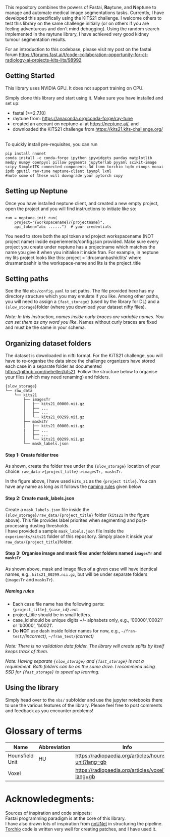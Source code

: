 This repository combines the powers of **F**astai, **Ra**ytune, and **N**eptune to manage and automate medical image segmentations tasks. Currently, I have developed this specifically using the KiTS21 challenge. I welcome others to test this library on the same challenge initially (or on others if you are feeling adventurous and don't mind debugging). Using the random search implemented in the raytune library, I have achieved very good kidney tumour segmentation results.

For an introduction to this codebase, please visit my post on the fastai forum https://forums.fast.ai/t/code-collaboration-opportunity-for-ct-radiology-ai-projects-kits-lits/98992

## Getting Started
This library uses NVIDIA GPU. It does not support training on CPU.

Simply clone this library and start using it.
Make sure you have installed and set up:
- fastai (>=2.7.10)
 - raytune from: https://anaconda.org/conda-forge/ray-tune
 - created an account on neptune-ai at https://neptune.ai/, and 
 - downloaded the KiTS21 challenge from https://kits21.kits-challenge.org/

\
To quickly install pre-requisites, you can run
```
pip install nnunet
conda install -c conda-forge ipython ipywidgets pandas matplotlib medpy numpy openpyxl pillow pygments jupyterlab pyyaml scikit-image scipy SimpleITK connected-components-3d timm torchio tqdm einops monai ipdb gputil ray-tune neptune-client ipympl lxml
#note some of these will downgrade your pytorch copy
```


## Setting up Neptune
Once you have installed neptune client, and created a new empty project, open the project and you will find instructions to initiate like so:
```
run = neptune.init_run(
    project="{workspacename}/{projectname}",
    api_token="abc ......")  # your credentials
```
You need to store both the api token and project workspacename (NOT project name) inside experiements/config.json provided. Make sure every project you create under neptune has a projectname which matches the name you give it when you initialise it inside fran. For example, in neptune my lits project looks like this: project = 'drusmanbashir/lits' where drusmanbashir is the workspace-name and lits is the project_title
## Setting paths

See the file `nbs/config.yaml` to set paths. The file provided here has my directory structure which you may emulate if you like. Among other paths, you will need to assign a `{fast_storage}` (used by the library for DL) and a `{slow_storage}`folder (where you download your dataset nifty files). 

*Note: In this instruction, names inside curly-braces are variable names. You can set them as any word you like.* Names without curly braces are fixed and must be the same in your schema.
## Organizing dataset folders

The dataset is downloaded in nifti format. For the KiTS21 challenge, you will have to re-organise the data since the challenge organizers have stored each case in a separate folder as documented https://github.com/neheller/kits21. Follow the structure below to organise your files (which may need renaming) and folders. 


```
{slow_storage}
└── raw_data
    └── kits21
        ├── imagesTr
        │   ├── kits21_00000.nii.gz
        │   ├── ...
        │   ├── ...
        │   └── kits21_00299.nii.gz
        ├── masksTr
        │   ├── kits21_00000.nii.gz
        |   ├── ...
        │   ├── ...
        │   └── kits21_00299.nii.gz
        └── mask_labels.json
```

#### Step 1: Create folder tree
As shown, create the folder tree under the `{slow_storage}` location of your choice: `raw_data->{project_title}->imagesTr, masksTr`.

In the figure above, I have used `kits_21` as the `{project title}`. You can have any name as long as it follows the [naming rules](#naming-rules) given below
#### Step 2: Create mask_labels.json
Create a `mask_labels.json` file inside the `{slow_storage}/raw_data/{project_title}` folder (`kits21` in the figure above). This file provides label priorites when segmenting and post-processing dusting thresholds.\
I have provided a sample `mask_labels.json` file inside the `experiments/kits21` folder of this repository. Simply place it inside your `raw_data/{project_title}`folder.

#### Step 3: Organise image and mask files under folders named `imagesTr` and `masksTr`
As shown above, mask and image files of a given case will have identical names, e.g., `kits21_00299.nii.gz`, but will be under separate folders (`imagesTr` and `masksTr`). 

##### Naming rules 
- Each case file name has the following parts: `{project_title}_{case_id}.ext`
- project_title should be in small letters. 
- case_id should be unique digits +/- alphabets only, e.g., '00000','00021' or 'b0000', 'b0021'.
- Do **NOT** use dash inside folder names for now, e.g.,  `~/fran-test/`*(incorrect)*, `~/fran_test/`*(correct)*


*Note: There is no validation data folder. The library will create splits by itself keeps track of them.*

*Note: Having separate `{slow_storage}` and `{fast_storage}` is not a requirement. Both folders can be on the same drive. I recommend using SSD for `{fast_storage}` to speed up learning.*
## Using the library
Simply head over to the `nbs/` subfolder and use the jupyter notebooks there to use the various features of the library. Please feel free to post comments and feedback as you encounter problems!



# Glossary of terms


|Name      |Abbreviation |Info|
|----------|-------------|----|
|Hounsfield Unit| HU |https://radiopaedia.org/articles/hounsfield-unit?lang=gb|
|Voxel||https://radiopaedia.org/articles/voxel?lang=gb|


# Acknowledegments:
Sources of inspiration and code snippets:\
Fastai programming paradigm is at the core of this library.\
I have also drawn lots of inspiration from [nnUNet](https://github.com/MIC-DKFZ/nnUNet) in structuring the pipeline.\
[Torchio](https://torchio.readthedocs.io/) code is written very well for creating patches, and I have used it.
